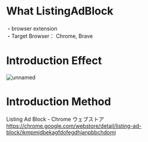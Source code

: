 # What ListingAdBlock

・browser extension  
・Target Browser： Chrome, Brave

# Introduction Effect

![unnamed](https://user-images.githubusercontent.com/104946009/172315990-ca816f45-a692-49d2-a0fc-830e84df4711.jpg)

# Introduction Method

Listing Ad Block - Chrome ウェブストア  
https://chrome.google.com/webstore/detail/listing-ad-block/ikmpmjdbekagfdofegdhjanpbbchdomj
